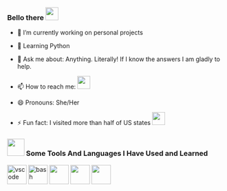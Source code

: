 ### Bello there <img height="30" src="https://user-images.githubusercontent.com/106325574/234936098-673666f4-a8ab-4666-9945-8f95ca0ac64d.png"/>

- 🔭 I’m currently working on personal projects
- 🌱 Learning Python
- 💬 Ask me about: Anything. Literally! If I know the answers I am gladly to help. 
- 📫 How to reach me:
<a href="https://www.linkedin.com/in/lthmai/"><img height="30" src="https://user-images.githubusercontent.com/106325574/234954364-9bbae4a5-e5c9-4729-9d40-c4904ea3afcf.png"/></a> 

- 😄 Pronouns: She/Her
- ⚡ Fun fact: I visited more than half of US states <img height="30" src=https://user-images.githubusercontent.com/106325574/234965604-90137721-d0c8-4c6d-b28d-fe3983e43a70.png>

<h3><img height="40" src="https://user-images.githubusercontent.com/106325574/234960465-034e10fb-ca88-4f97-a5b1-330744b1a19f.png"/> Some Tools And Languages I Have Used and Learned</h3>
<p align="left">
<img src="https://cdn.jsdelivr.net/gh/devicons/devicon/icons/vscode/vscode-original.svg" alt="vscode" width="45" height="45"/>
<img src="https://cdn.jsdelivr.net/gh/devicons/devicon/icons/bootstrap/bootstrap-original-wordmark.svg" alt="bash" width="45" height="45"/>
<img src="https://cdn.jsdelivr.net/gh/devicons/devicon/icons/java/java-original-wordmark.svg" width="45" height="45"/>
<img src="https://cdn.jsdelivr.net/gh/devicons/devicon/icons/cplusplus/cplusplus-original.svg" width="45" height="45" />
<img src="https://cdn.jsdelivr.net/gh/devicons/devicon/icons/python/python-original.svg" width="45" height="45"/>

</p>
